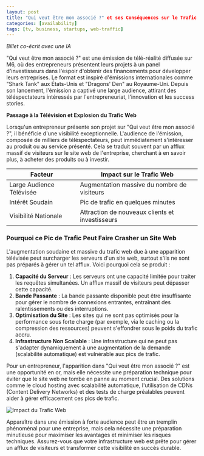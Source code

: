 ```yaml
---
layout: post
title: "Qui veut être mon associé ?" et ses Conséquences sur le Trafic Web
categories: [availability]
tags: [tv, business, startups, web-traffic]
---
```


_Billet co-écrit avec une IA_

"Qui veut être mon associé ?" est une émission de télé-réalité diffusée sur M6, où des entrepreneurs présentent leurs projets à un panel d'investisseurs dans l'espoir d'obtenir des financements pour développer leurs entreprises. Le format est inspiré d'émissions internationales comme "Shark Tank" aux États-Unis et "Dragons' Den" au Royaume-Uni. Depuis son lancement, l'émission a captivé une large audience, attirant des téléspectateurs intéressés par l'entrepreneuriat, l'innovation et les success stories.

**Passage à la Télévision et Explosion du Trafic Web**

Lorsqu'un entrepreneur présente son projet sur "Qui veut être mon associé ?", il bénéficie d'une visibilité exceptionnelle. L'audience de l'émission, composée de milliers de téléspectateurs, peut immédiatement s'intéresser au produit ou au service présenté. Cela se traduit souvent par un afflux massif de visiteurs sur le site web de l'entreprise, cherchant à en savoir plus, à acheter des produits ou à investir.

| Facteur | Impact sur le Trafic Web |
| ------- | ----------------------- |
| Large Audience Télévisée | Augmentation massive du nombre de visiteurs |
| Intérêt Soudain | Pic de trafic en quelques minutes |
| Visibilité Nationale | Attraction de nouveaux clients et investisseurs |

### Pourquoi ce Pic de Trafic Peut Faire Crasher un Site Web

L'augmentation soudaine et massive du trafic web due à une apparition télévisée peut surcharger les serveurs d'un site web, surtout s'ils ne sont pas préparés à gérer un tel afflux. Voici pourquoi cela se produit :

1. **Capacité du Serveur** : Les serveurs ont une capacité limitée pour traiter les requêtes simultanées. Un afflux massif de visiteurs peut dépasser cette capacité.
2. **Bande Passante** : La bande passante disponible peut être insuffisante pour gérer le nombre de connexions entrantes, entraînant des ralentissements ou des interruptions.
3. **Optimisation du Site** : Les sites qui ne sont pas optimisés pour la performance sous forte charge (par exemple, via le caching ou la compression des ressources) peuvent s'effondrer sous le poids du trafic accru.
4. **Infrastructure Non Scalable** : Une infrastructure qui ne peut pas s'adapter dynamiquement à une augmentation de la demande (scalabilité automatique) est vulnérable aux pics de trafic.

Pour un entrepreneur, l'apparition dans "Qui veut être mon associé ?" est une opportunité en or, mais elle nécessite une préparation technique pour éviter que le site web ne tombe en panne au moment crucial. Des solutions comme le cloud hosting avec scalabilité automatique, l'utilisation de CDNs (Content Delivery Networks) et des tests de charge préalables peuvent aider à gérer efficacement ces pics de trafic.

![Impact du Trafic Web](../images/tv-web-traffic.png)

Apparaître dans une émission à forte audience peut être un tremplin phénoménal pour une entreprise, mais cela nécessite une préparation minutieuse pour maximiser les avantages et minimiser les risques techniques. Assurez-vous que votre infrastructure web est prête pour gérer un afflux de visiteurs et transformer cette visibilité en succès durable.
